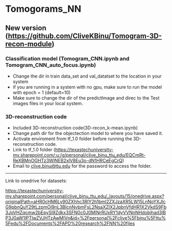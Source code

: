 # Tomogorams_NN
## New version (https://github.com/CliveKBinu/Tomogram-3D-recon-module)

### Classification model (Tomogram_CNN.ipynb and Tomogram_CNN_auto_focus.ipynb)
  - Change the dir in train data_set and val_datatset to the location in your system
  - if you are running in a system with no gpu, make sure to run the model with epoch = 1 (default=10)
  - Make sure to change the dir of the predictImage and direc to the Test images files in your local system.

### 3D-reconstruction code
- Included 3D-reconstruction code(3D-recon_k-mean.ipynb)
- Change path dir for the objectection model to where you have saved it.
- Activate enviroment from tf_1.0 folder before running the 3D-reconstruction code.
- Link to tf_1.0 folder (https://texastechuniversity-my.sharepoint.com/:u:/g/personal/clive_binu_ttu_edu/EQCmRt-ReXBMnOGHTz3WlNEB2xlV8Eu3o-dN1HRCeEgCrQ)
- Email to clive.binu@ttu.edu for the password to access the folder.

- - - -

Link to onedrive for datasets:

https://texastechuniversity-my.sharepoint.com/personal/clive_binu_ttu_edu/_layouts/15/onedrive.aspx?originalPath=aHR0cHM6Ly90ZXhhc3RlY2h1bml2ZXJzaXR5LW15LnNoYXJlcG9pbnQuY29tLzpmOi9nL3BlcnNvbmFsL2NsaXZlX2JpbnVfdHR1X2VkdS9Fb3JoVHZqcmw2bEpySl9Zdkx3SFN0c0J0MlNrRUxRY1dyVVNnNHdobjhad3lBP3J0aW1lPTlwZVJHTzAwMlVn&id=%2Fpersonal%2Fclive%5Fbinu%5Fttu%5Fedu%2FDocuments%2FAPD%20research%2FNN%20files
